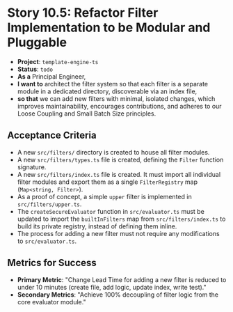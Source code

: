 # Story 10.5: Refactor Filter Implementation to be Modular and Pluggable

- **Project**: `template-engine-ts`
- **Status**: `todo`
- **As a** Principal Engineer,
- **I want to** architect the filter system so that each filter is a separate module in a dedicated directory, discoverable via an index file,
- **so that** we can add new filters with minimal, isolated changes, which improves maintainability, encourages contributions, and adheres to our Loose Coupling and Small Batch Size principles.

## Acceptance Criteria

- A new `src/filters/` directory is created to house all filter modules.
- A new `src/filters/types.ts` file is created, defining the `Filter` function signature.
- A new `src/filters/index.ts` file is created. It must import all individual filter modules and export them as a single `FilterRegistry` map (`Map<string, Filter>`).
- As a proof of concept, a simple `upper` filter is implemented in `src/filters/upper.ts`.
- The `createSecureEvaluator` function in `src/evaluator.ts` must be updated to import the `builtInFilters` map from `src/filters/index.ts` to build its private registry, instead of defining them inline.
- The process for adding a new filter must not require any modifications to `src/evaluator.ts`.

## Metrics for Success

- **Primary Metric**: "Change Lead Time for adding a new filter is reduced to under 10 minutes (create file, add logic, update index, write test)."
- **Secondary Metrics**: "Achieve 100% decoupling of filter logic from the core evaluator module."
